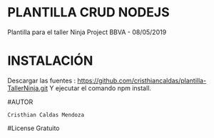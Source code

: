 # PLANTILLA CRUD NODEJS
Plantilla para el taller Ninja Project BBVA - 08/05/2019

# INSTALACIÓN
Descargar las fuentes : https://github.com/cristhiancaldas/plantilla-TallerNinja.git
Y ejecutar el comando npm install.

#AUTOR 
```
Cristhian Caldas Mendoza
```
#License
Gratuito
